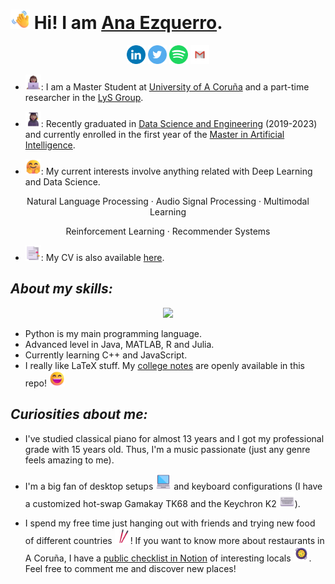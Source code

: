 # <img class=" lazyloaded" src="emojis\Waving Hand.png" width="31" height="31"> **Hi! I am [Ana Ezquerro](https://anaezquerro.github.io).**  

<p align="center">
<a href='https://www.linkedin.com/in/anaezquerro01'><img alt="linkedin" src="svg/linkedin.svg" height='30px'/></a>
<a href='https://twitter.com/anaezquerro_/'><img alt="twitter" src="svg/twitter.svg" height='30px'/></a>
<a href="https://open.spotify.com/user/dy9u4ii1rujscosqiyvg8jh8j?si=a5032b6c825d49cc">
<img src="svg/spotify.svg" height="30px"></a>
<a href="mailto:anaezquerro0701@gmail.com">
<img src="svg/gmail.svg" height="30px"></a>
</p>


- <img class="lazyloaded" src="emojis\Woman Technologist Medium Skin Tone.png" width="25" height="25">: I am a Master Student at [University of A Coruña](https://www.udc.es/) and a part-time researcher in the [LyS Group](https://www.grupolys.org/).

- <img class="lazyloaded" src="emojis\Woman Student Medium Skin Tone.png" width="25" height="25">: Recently graduated in [Data Science and Engineering](https://estudos.udc.es/en/study/detail/614g02v01) (2019-2023) and currently enrolled in the first year of the [Master in Artificial Intelligence](https://mia.udc.es/).
- <img class="lazyloaded" src="emojis\Smiling Face with Open Hands.png" width="25" height="25">: My current interests involve anything related with Deep Learning and Data Science. 

<p align="center">Natural Language Processing · Audio Signal Processing · Multimodal Learning</p>
<p align="center">Reinforcement Learning · Recommender Systems</p>

- <img class="lazyloaded" src="emojis\Bookmark Tabs.png" width="25" height="25">: My CV is also available [here](resume.pdf).

## _About my skills:_



<p align="center">
<img src="https://github-readme-stats.vercel.app/api/top-langs/?username=anaezquerro&theme=tokyonight">
</p>



- Python is my main programming language.
- Advanced level in Java, MATLAB, R and Julia.
- Currently learning C++ and JavaScript. 
- I really like LaTeX stuff. My [college notes](notes/) are openly available in this repo! <img class="lazyloaded" src="emojis\Grinning Face with Smiling Eyes.png" width="25" height="25"> 



## _Curiosities about me:_

- I've studied classical piano for almost 13 years and I got my professional grade with 15 years old. Thus, I'm a music passionate (just any genre feels amazing to me).

- I'm a big fan of desktop setups <img class="lazyloaded" src="emojis\Laptop.png" width="25" height="25"> and keyboard configurations (I have a customized hot-swap Gamakay TK68 and the Keychron K2 <img class="lazyloaded" src="emojis\Keyboard.png" width="25" height="25">).

- I spend my free time just hanging out with friends and trying new food of different countries <img class="lazyloaded" src="emojis\Chopsticks.png" width="25" height="25">! If you want to know more about restaurants in A Coruña, I have a [public checklist in Notion](https://www.notion.so/Restaurantes-925d5a91e5424a2c93f77faf54e891fa) of interesting locals <img class="lazyloaded" src="emojis\Shallow Pan of Food.png" width="25" height="25">. Feel free to comment me and discover new places!


